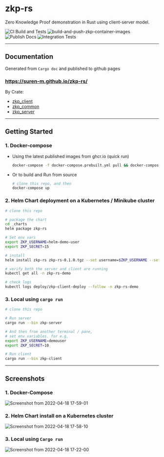 # zkp-rs
Zero Knowledge Proof demonstration in Rust using client-server model. 

![CI Build and Tests](https://github.com/suren-m/zkp-rs/actions/workflows/pr-checks.yml/badge.svg) 
![build-and-push-zkp-container-images](https://github.com/suren-m/zkp-rs/actions/workflows/build-and-publish-images.yml/badge.svg) 
![Publish Docs](https://github.com/suren-m/zkp-rs/actions/workflows/publish-docs.yml/badge.svg) 
![Integration Tests](https://github.com/suren-m/zkp-rs/actions/workflows/integration-tests.yml/badge.svg) 

---

## Documentation

Generated from `Cargo doc` and published to github pages

### https://suren-m.github.io/zkp-rs/

By Crate:
* [zkp_client](https://suren-m.github.io/zkp-rs/zkp_client/index.html)
* [zkp_common](https://suren-m.github.io/zkp-rs/zkp_common/index.html)
* [zkp_server](https://suren-m.github.io/zkp-rs/zkp_server/index.html)
---

## Getting Started

### 1. Docker-compose 

* Using the latest published images from ghcr.io (quick run)
    ```bash
    docker-compose -f docker-compose.prebuilt.yml pull && docker-compose -f docker-compose.prebuilt.yml up
    ```

* Or to build and Run from source 
    ```bash
    # clone this repo, and then
    docker-compose up
    ```

### 2. Helm Chart deployment on a Kubernetes / Minikube cluster

```bash
# clone this repo

# package the chart
cd _charts
helm package zkp-rs

# Set env vars
export ZKP_USERNAME=helm-demo-user
export ZKP_SECRET=15

# install
helm install zkp-rs zkp-rs-0.1.0.tgz --set username=$ZKP_USERNAME --set secret=$ZKP_SECRET --namespace=zkp-rs-demo --create-namespace

# verify both the server and client are running
kubectl get all -n zkp-rs-demo

# check logs
kubectl logs deploy/zkp-client-deploy --follow -n zkp-rs-demo
```

### 3. Local using `cargo run`

```bash
# clone this repo

# Run server
cargo run --bin zkp-server

# And then from another terminal / pane,
# set env variables. for e.g,
export ZKP_USERNAME=demouser
export ZKP_SECRET=10

# Run client
cargo run --bin zkp-client
```

---

## Screenshots

### 1. Docker-Compose

![Screenshot from 2022-04-18 17-59-01](https://user-images.githubusercontent.com/3830633/163844104-fc8e04ed-d2ac-4c46-8986-bcae9e85297d.png)

### 2. Helm Chart install on a Kubernetes cluster

![Screenshot from 2022-04-18 17-58-10](https://user-images.githubusercontent.com/3830633/163844193-f6ed49ff-96f0-4a05-a928-24a558044ba1.png)

### 3. Local using `Cargo run`

![Screenshot from 2022-04-18 17-22-00](https://user-images.githubusercontent.com/3830633/163839349-975c3a6a-86ab-484f-b227-b2d7af20d81d.png)

